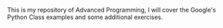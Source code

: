 This is my repository of Advanced Programming, I will cover the Google's Python Class examples and some additional exercises. 
